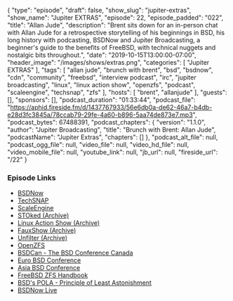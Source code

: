 {
  "type": "episode",
  "draft": false,
  "show_slug": "jupiter-extras",
  "show_name": "Jupiter EXTRAS",
  "episode": 22,
  "episode_padded": "022",
  "title": "Allan Jude",
  "description": "Brent sits down for an in-person chat with Allan Jude for a retrospective storytelling of his beginnings in BSD, his long history with podcasting, BSDNow and Jupiter Broadcasting, a beginner's guide to the benefits of FreeBSD, with technical nuggets and nostalgic bits throughout.",
  "date": "2019-10-15T13:00:00-07:00",
  "header_image": "/images/shows/extras.png",
  "categories": [
    "Jupiter EXTRAS"
  ],
  "tags": [
    "allan jude",
    "brunch with brent",
    "bsd",
    "bsdnow",
    "cdn",
    "community",
    "freebsd",
    "interview podcast",
    "irc",
    "jupiter broadcasting",
    "linux",
    "linux action show",
    "openzfs",
    "podcast",
    "scaleengine",
    "techsnap",
    "zfs"
  ],
  "hosts": [
    "brent",
    "allanjude"
  ],
  "guests": [],
  "sponsors": [],
  "podcast_duration": "01:33:44",
  "podcast_file": "https://aphid.fireside.fm/d/1437767933/56e6db0a-de62-46a7-b4db-e28d3fc3845a/78ccab79-29fe-4a60-b896-5aa74de873e7.mp3",
  "podcast_bytes": 67488391,
  "podcast_chapters": {
    "version": "1.1.0",
    "author": "Jupiter Broadcasting",
    "title": "Brunch with Brent: Allan Jude",
    "podcastName": "Jupiter Extras",
    "chapters": []
  },
  "podcast_alt_file": null,
  "podcast_ogg_file": null,
  "video_file": null,
  "video_hd_file": null,
  "video_mobile_file": null,
  "youtube_link": null,
  "jb_url": null,
  "fireside_url": "/22"
}


### Episode Links

  * [BSDNow](https://www.bsdnow.tv/ "BSDNow")
  * [TechSNAP](https://techsnap.systems/ "TechSNAP")
  * [ScaleEngine](https://www.scaleengine.com/ "ScaleEngine")
  * [STOked (Archive)](https://www.jupiterbroadcasting.com/show/stoked/ "STOked \(Archive\)")
  * [Linux Action Show (Archive)](https://www.jupiterbroadcasting.com/show/linuxactionshow/ "Linux Action Show \(Archive\)")
  * [FauxShow (Archive)](https://www.jupiterbroadcasting.com/show/fauxshow/ "FauxShow \(Archive\)")
  * [Unfilter (Archive)](https://www.jupiterbroadcasting.com/show/unfilter/ "Unfilter \(Archive\)")
  * [OpenZFS](http://www.open-zfs.org/ "OpenZFS")
  * [BSDCan - The BSD Conference Canada](https://www.bsdcan.org/ "BSDCan - The BSD Conference Canada")
  * [Euro BSD Conference](https://eurobsdcon.org/ "Euro BSD Conference")
  * [Asia BSD Conference](https://asiabsdcon.org/ "Asia BSD Conference")
  * [FreeBSD ZFS Handbook](https://www.freebsd.org/doc/handbook/zfs.html "FreeBSD ZFS Handbook")
  * [BSD's POLA - Principle of Least Astonishment ](https://www.freebsd.org/doc/en_US.ISO8859-1/books/handbook/freebsd-glossary.html#pola-glossary "BSD's POLA - Principle of Least Astonishment ")
  * [BSDNow Live](https://www.bsdnow.tv/live "BSDNow Live")


